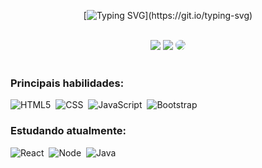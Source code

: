 <div align="center"> 

[![Typing SVG](https://readme-typing-svg.herokuapp.com?font=Poppins&weight=900&size=27&duration=1200&pause=1000&color=72F7F3&center=true&vCenter=true&multiline=true&repeat=false&random=false&width=550&height=150&lines=Ol%C3%A1%2C+sou+Thiago!;Dev.+Front-end%2C+UI%2FUX+Designer;e+atualmente+estou+estudando+Java!)](https://git.io/typing-svg)


</div>

<br>
  

<div align="center"> 
<a href="https://www.instagram.com/thiagosoftware/" target="_blank"><img src="https://img.shields.io/badge/-Instagram-%23E4405F?style=for-the-badge&logo=instagram&logoColor=white"></a>
<a href="mailto:tsr.souza@outlook.com"> <img src="https://img.shields.io/badge/-outlook-%23333?style=for-the-badge&logo=gmail&logoColor=white" target="_blank"></a>
<a href="https://www.linkedin.com/in/thiagorodriguesdev/" target="_blank"><img src="https://img.shields.io/badge/-LinkedIn-%230077B5?style=for-the-badge&logo=linkedin&logoColor=white" style="border-radius: 30px" target="_blank"></a> 
 </div>
 
 <br>
  
 ### Principais habilidades:
![HTML5](https://img.shields.io/badge/-HTML5-0D1117?style=for-the-badge&logo=html5&logoColor=purple&labelColor=0D1117)&nbsp;
![CSS](https://img.shields.io/badge/-CSS-0D1117?style=for-the-badge&logo=CSS3&logoColor=1572B6&labelColor=0D1117)&nbsp;
![JavaScript](https://img.shields.io/badge/-JavaScript-0D1117?style=for-the-badge&logo=javascript&labelColor=0D1117)&nbsp;
![Bootstrap](https://img.shields.io/badge/-Bootstrap-0D1117?style=for-the-badge&logo=bootstrap&labelColor=0D1117)&nbsp;


### Estudando atualmente:
![React](https://img.shields.io/badge/-React.js-0D1117?style=for-the-badge&logo=react&labelColor=0D1117&textColor=0D1117)&nbsp;
![Node](https://img.shields.io/badge/-Node.js-0D1117?style=for-the-badge&logo=node.js&labelColor=0D1117&textColor=0D1117)&nbsp;
![Java](https://img.shields.io/badge/Java-0D1117?style=for-the-badge&logo=oracle&labelColor=0D1117&textColor=0D1117)&nbsp;

<br>
    